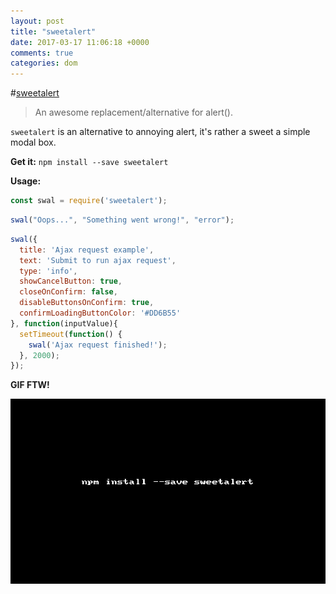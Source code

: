 ```yaml
---
layout: post
title: "sweetalert"
date: 2017-03-17 11:06:18 +0000
comments: true
categories: dom
---
```


#[sweetalert](https://www.npmjs.com/package/sweetalert)
>An awesome replacement/alternative for alert().

`sweetalert` is an alternative to annoying alert, it's rather a sweet a simple modal box.

__Get it:__ `npm install --save sweetalert`

__Usage:__

```js
const swal = require('sweetalert');
```

```js
swal("Oops...", "Something went wrong!", "error");
```

```js
swal({
  title: 'Ajax request example',
  text: 'Submit to run ajax request',
  type: 'info',
  showCancelButton: true,
  closeOnConfirm: false,
  disableButtonsOnConfirm: true,
  confirmLoadingButtonColor: '#DD6B55'
}, function(inputValue){
  setTimeout(function() {
    swal('Ajax request finished!');
  }, 2000);
});
```

__GIF FTW!__

![](/images/sweetalert/sweetalert.gif)
